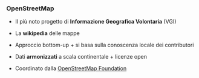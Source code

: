 ---
---
### OpenStreetMap

- Il più noto progetto di **Informazione Geografica Volontaria** (VGI)

- La **wikipedia** delle mappe

- Approccio bottom-up + si basa sulla conoscenza locale dei contributori

- Dati **armonizzati** a scala continentale + licenze open

- Coordinato dalla <a href="https://wiki.osmfoundation.org/wiki/Main_Page" target="_blank">OpenStreetMap Foundation</a>
